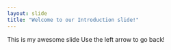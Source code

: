 ```yaml
---
layout: slide
title: "Welcome to our Introduction slide!"
---
```

This is my awesome slide
Use the left arrow to go back! 

